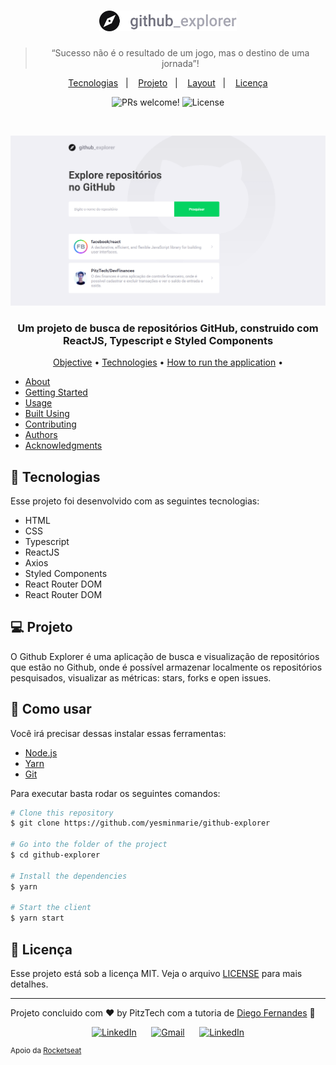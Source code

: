 <h1 align="center">
  <a href="https://github.com/PitzTech/Github-Explorer"><img alt="Github Explorer" title="Github Explorer" src="src/assets/logo.svg" width="220px" /></a>
</h1>

<blockquote align="center">“Sucesso não é o resultado de um jogo, mas o destino de uma jornada”!</blockquote>

<p align="center">
  <a href="#-tecnologias">Tecnologias</a>&nbsp;&nbsp;&nbsp;|&nbsp;&nbsp;&nbsp;
  <a href="#-projeto">Projeto</a>&nbsp;&nbsp;&nbsp;|&nbsp;&nbsp;&nbsp;
  <a href="#-layout">Layout</a>&nbsp;&nbsp;&nbsp;|&nbsp;&nbsp;&nbsp;
  <a href="#memo-licença">Licença</a>
</p>

<p align="center">
 <img src="https://img.shields.io/static/v1?label=PRs&message=welcome&color=49AA26&labelColor=000000" alt="PRs welcome!" />

  <img alt="License" src="https://img.shields.io/static/v1?label=license&message=MIT&color=49AA26&labelColor=000000">
</p>

<br>

<p align="center">
   <img src="./.github/screenshot.png" alt="GitHub Explorer Demo">
</p>

<h3 align="center">
  Um projeto de busca de repositórios GitHub, construido com ReactJS, Typescript e Styled Components
</h3>

<p align="center">
 <a href="#objective">Objective</a> •
 <a href="#technologies">Technologies</a> •
 <a href="#how-to-run">How to run the application</a> •
</p>

-  [About](#about)
-  [Getting Started](#getting_started)
-  [Usage](#usage)
-  [Built Using](#built_using)
-  [Contributing](../CONTRIBUTING.md)
-  [Authors](#authors)
-  [Acknowledgments](#acknowledgement)

## 🚀 Tecnologias

Esse projeto foi desenvolvido com as seguintes tecnologias:

-  HTML
-  CSS
-  Typescript
-  ReactJS
-  Axios
-  Styled Components
-  React Router DOM
-  React Router DOM

## 💻 Projeto

O Github Explorer é uma aplicação de busca e visualização de repositórios que estão no Github, onde é possível armazenar localmente os repositórios pesquisados, visualizar as métricas: stars, forks e open issues.

## 👷 Como usar <a name = "usar"></a>

<p>Você irá precisar dessas instalar essas ferramentas:</p>

-  [Node.js](https://nodejs.org/en/ "Node.js")
-  [Yarn](https://yarnpkg.com/ "Yarn")
-  [Git](https://git-scm.com/ "Git")

Para executar basta rodar os seguintes comandos:

```bash
# Clone this repository
$ git clone https://github.com/yesminmarie/github-explorer

# Go into the folder of the project
$ cd github-explorer

# Install the dependencies
$ yarn

# Start the client
$ yarn start

```

## :memo: Licença

Esse projeto está sob a licença MIT. Veja o arquivo [LICENSE](LICENSE.md) para mais detalhes.

---

Projeto concluido com ♥ by PitzTech com a tutoria de [Diego Fernandes](https://github.com/diego3g) :wave:

<p align="center">
  <a href="https://www.linkedin.com/in/victor-laurentino-do-nascimento/"><img alt="LinkedIn" src="https://img.shields.io/badge/LinkedIn-0077B5?style=for-the-badge&logo=linkedin&logoColor=white"></a>
  &nbsp;&nbsp;&nbsp;&nbsp;
  <a href="mailto:victorlaurentino7@gmail.com?subject=Oi%20Victor!%20Vim%20do%20seu%20GitHub"><img alt="Gmail" src="https://img.shields.io/badge/Gmail-D14836?style=for-the-badge&logo=gmail&logoColor=white"></a>
  &nbsp;&nbsp;&nbsp;&nbsp;
  <a href="https://www.linkedin.com/in/victor-laurentino-do-nascimento/"><img alt="LinkedIn" src="https://img.shields.io/badge/LinkedIn-0077B5?style=for-the-badge&logo=linkedin&logoColor=white"></a>
</p>

<sup>Apoio da [Rocketseat](https://discord.com/invite/gCRAFhc)</sup>
